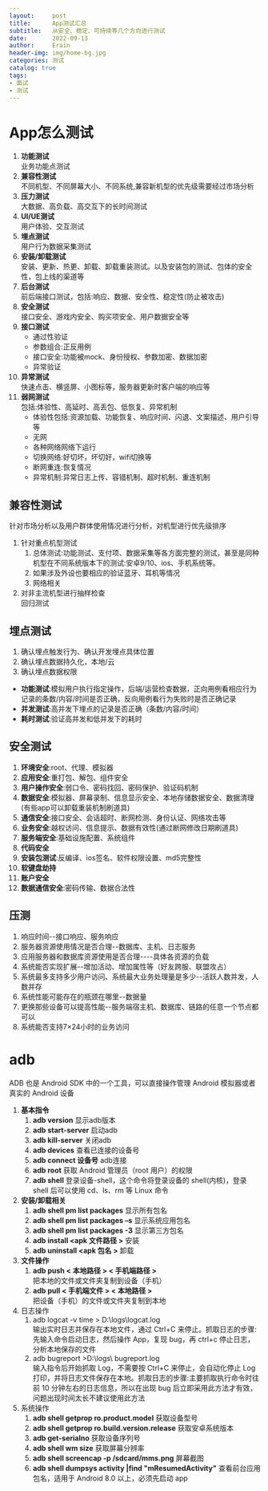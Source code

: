 ```yaml
---
layout:     post
title:      App测试汇总
subtitle:   从安全、稳定、可持续等几个方向进行测试
date:       2022-09-13
author:     Erain
header-img: img/home-bg.jpg
categories: 测试
catalog: true
tags:
- 面试
- 测试
---
```


# App怎么测试
1. **功能测试**      
   业务功能点测试
2. **兼容性测试**     
   不同机型、不同屏幕大小、不同系统,兼容新机型的优先级需要经过市场分析
1. **压力测试**      
   大数据、高负载、高交互下的长时间测试
2. **UI/UE测试**     
   用户体验、交互测试
3. **埋点测试**      
   用户行为数据采集测试
4. **安装/卸载测试**    
   安装、更新、热更、卸载、卸载重装测试。以及安装包的测试、包体的安全性，包上线的渠道等
5. **后台测试**      
   前后端接口测试，包括:响应、数据、安全性、稳定性(防止被攻击)
6. **安全测试**      
   接口安全、游戏内安全、购买项安全、用户数据安全等
7. **接口测试**      
    - 通过性验证
    - 参数组合:正反用例
    - 接口安全:功能被mock、身份授权、参数加密、数据加密
    - 异常验证
8.  **异常测试**     
    快速点击、横竖屏、小图标等，服务器更新时客户端的响应等
9.  **弱网测试**     
    包括:体验性、高延时、高丢包、低恢复、异常机制
    - 体验性包括:资源加载、功能恢复、响应时间、闪退、文案描述、用户引导等
    - 无网
    - 各种网络网络下运行
    - 切换网络:好切坏，坏切好，wifi切换等
    - 断网重连:恢复情况
    - 异常机制:异常日志上传、容错机制、超时机制、重连机制


## 兼容性测试
针对市场分析以及用户群体使用情况进行分析，对机型进行优先级排序
1. 针对重点机型测试     
   1. 总体测试:功能测试、支付项、数据采集等各方面完整的测试，甚至是同种机型在不同系统版本下的测试:安卓9/10、ios、手机系统等。
   2. 如果涉及外设也要相应的验证蓝牙、耳机等情况
   3. 网络相关
2. 对非主流机型进行抽样检查      
   回归测试

## 埋点测试
1. 确认埋点触发行为、确认开发埋点具体位置
1. 确认埋点数据持久化，本地/云
1. 确认埋点数据权限

- **功能测试**:模拟用户执行指定操作，后端/运营检查数据，正向用例看相应行为记录的条数/内容/时间是否正确，反向用例看行为失败时是否正确记录
- **并发测试**:高并发下埋点的记录是否正确（条数/内容/时间）
- **耗时测试**:验证高并发和低并发下的耗时

## 安全测试
1. **环境安全**:root、代理、模拟器
2. **应用安全**:重打包、解包、组件安全
3. **用户操作安全**:弱口令、密码找回、密码保护、验证码机制
4. **数据安全**:模拟器、屏幕录制、信息显示安全、本地存储数据安全、数据清理(有些app可以卸载重装机制刷道具)
5. **通信安全**:接口安全、会话超时、断网检测、身份认证、网络攻击等
6. **业务安全**:越权访问、信息提示、数据有效性(通过断网修改日期刷道具)
7. **服务端安全**:基础设施配置、系统组件
8. **代码安全**
9. **安装包测试**:反编译、ios签名、软件权限设置、md5完整性
10. **软键盘劫持**
11. **账户安全**
12. **数据通信安全**:密码传输、数据合法性

## 压测
1. 响应时间--接口响应、服务响应
1. 服务器资源使用情况是否合理--数据库、主机、日志服务
1. 应用服务器和数据库资源使用是否合理----具体各资源的负载
1. 系统能否实现扩展--增加活动、增加属性等（好友跨服、联盟攻占）
1. 系统最多支持多少用户访问、系统最大业务处理量是多少--活跃人数并发，人数并存
1. 系统性能可能存在的瓶颈在哪里--数据量
1. 更换那些设备可以提高性能--服务端宿主机、数据库、链路的任意一个节点都可以
1. 系统能否支持7×24小时的业务访问

# adb
ADB 也是 Android SDK 中的一个工具，可以直接操作管理 Android 模拟器或者真实的 Android 设备
1. **基本指令**
   1. **adb version**
      显示adb版本
   2. **adb start-server**
      启动adb
   3. **adb kill-server**
      关闭adb
   4. **adb devices**
      查看已连接的设备号
   5. **adb connect 设备号**
      adb连接
   6. **adb root**
      获取 Android 管理员（root 用户）的权限
   7. **adb shell**
      登录设备-shell，这个命令将登录设备的 shell(内核)，登录 shell 后可以使用 cd、ls、rm 等 Linux 命令
2. **安装/卸载相关**
   1. **adb shell pm list packages**
      显示所有包名
   2. **adb shell pm list packages –s**
      显示系统应用包名
   3. **adb shell pm list packages -3**
      显示第三方包名
   4. **adb install <apk 文件路径 >**
      安装
   5. **adb uninstall <apk 包名 >**
      卸载
3. **文件操作**
   1. **adb push < 本地路径 > < 手机端路径 >**     
      把本地的文件或文件夹复制到设备（手机）
   2. **adb pull < 手机端文件 > < 本地路径 >**     
      把设备（手机）的文件或文件夹复制到本地
4. 日志操作
   1. adb logcat -v time > D:\logs\logcat.log      
      输出实时日志并保存在本地文件，通过 Ctrl+C 来停止。抓取日志的步骤:先输入命令启动日志，然后操作 App，复现 bug，再 ctrl+c 停止日志，分析本地保存的文件
   2. adb bugreport >D:\logs\ bugreport.log     
      输入指令后开始抓取 Log，不需要按 Ctrl+C 来停止，会自动化停止 Log 打印，并将日志文件保存在本地。抓取日志的步骤:主要抓取执行命令时往前 10 分钟左右的日志信息，所以在出现 bug 后立即采用此方法才有效，问题出现时间太长不建议使用此方法
5. 系统操作
   1. **adb shell getprop ro.product.model**
      获取设备型号
   2. **adb shell getprop ro.build.version.release**
      获取安卓系统版本
   3. **adb get-serialno**
      获取设备序列号
   4. **adb shell wm size**
      获取屏幕分辨率
   5. **adb shell screencap -p /sdcard/mms.png**
      屏幕截图
   6. **adb shell dumpsys activity |find "mResumedActivity"**
      查看前台应用包名，适用于 Android 8.0 以上，必须先启动 app
